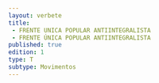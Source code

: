 ```yaml
---
layout: verbete
title:
 - FRENTE UNICA POPULAR ANTIINTEGRALISTA
 - FRENTE ÚNICA POPULAR ANTIINTEGRALISTA
published: true
edition: 1  
type: T
subtype: Movimentos
---
```


